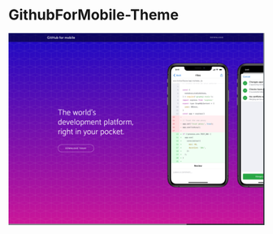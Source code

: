 # GithubForMobile-Theme
 
![Preview](https://raw.githubusercontent.com/1998code/GithubForMobile-Theme/master/Preview.png)
